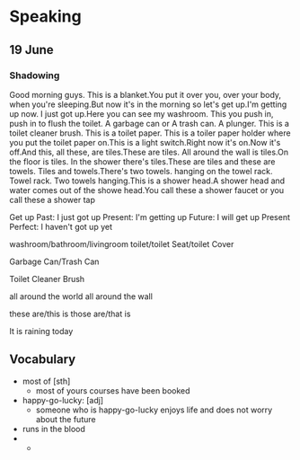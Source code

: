 # Speaking

## 19 June

### Shadowing

Good morning guys. This is a blanket.You put it over you, over your body, when you're sleeping.But now it's in the morning so let's get up.I'm getting up now. I just got up.Here you can see my washroom. This you push in, push in to flush the toilet. A garbage can or A trash can. A plunger. This is a toilet cleaner brush. This is a toilet paper. This is a toiler paper holder where you put the toilet paper on.This is a light switch.Right now it's on.Now it's off.And this, all these, are tiles.These are tiles. All around the wall is tiles.On the floor is tiles. In the shower there's tiles.These are tiles and these are towels. Tiles and towels.There's two towels. hanging on the towel rack. Towel rack. Two towels hanging.This is a shower head.A shower head and water comes out of the showe head.You call these a shower faucet or you call these a shower tap

Get up
Past: I just got up
Present: I'm getting up
Future: I will get up
Present Perfect: I haven't got up yet

washroom/bathroom/livingroom
toilet/toilet Seat/toilet Cover

Garbage Can/Trash Can

Toilet Cleaner Brush

all around the world
all around the wall

these are/this is
those are/that is

It is raining today

## Vocabulary

- most of [sth]
  - most of yours courses have been booked
- happy-go-lucky: [adj]
  - someone who is happy-go-lucky enjoys life and does not worry about the future
- runs in the blood
-
  -
